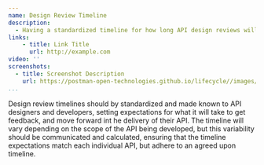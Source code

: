 ```yaml
---
name: Design Review Timeline
description: 
  - Having a standardized timeline for how long API design reviews will take place, ensuring that all APIs are moved through the process as efficiently and effectively as possible.
links:
    - title: Link Title
      url: http://example.com           
video: ''
screenshots:
  - title: Screenshot Description
    url: https://postman-open-technologies.github.io/lifecycle//images/postman-screenshot.png            
...
```

Design review timelines should by standardized and made known to API designers and developers, setting expectations for what it will take to get feedback, and move forward int he delivery of their API. The timeline will vary depending on the scope of the API being developed, but this variability should be communicated and calculated, ensuring that the timeline expectations match each individual API, but adhere to an agreed upon timeline.

